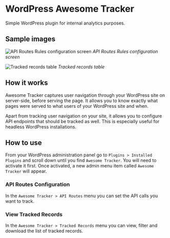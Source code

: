 # WordPress Awesome Tracker

Simple WordPress plugin for internal analytics purposes.

## Sample images

![API Routes Rules configuration screen](https://hintcoding.com/wp-content/uploads/2019/11/at-sample-1.png)
_API Routes Rules configuration screen_

![Tracked records table](https://hintcoding.com/wp-content/uploads/2019/11/at-sample-2.png)
_Tracked records table_

## How it works

Awesome Tracker captures user navigation through your WordPress site on server-side, before serving the page. It allows you to know exactly what pages were served to what users of your WordPress site and when.

Apart from tracking user navigation on your site, it allows you to configure API endpoints that should be tracked as well. This is especially useful for headless WordPress installations.

## How to use

From your WordPress administration panel go to `Plugins > Installed Plugins` and scroll down until you find `Awesome Tracker`. You will need to activate it first. Once activated, a new admin menu item called `Awesome Tracker` will appear.

### API Routes Configuration

In the `Awesome Tracker > API Routes` menu you can set the API calls you want to track.

### View Tracked Records

In the `Awesome Tracker > Tracked Records` menu you can view, filter and download the list of tracked records.
